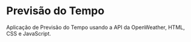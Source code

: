 # Previsão do Tempo

Aplicação de Previsão do Tempo usando a API da OpenWeather, HTML, CSS e JavaScript.
